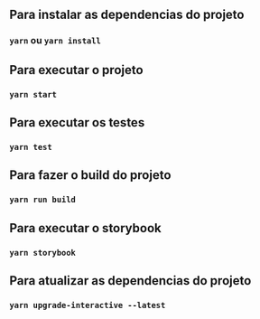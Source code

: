 ## Para instalar as dependencias do projeto
### `yarn` ou `yarn install`

## Para executar o projeto
### `yarn start`

## Para executar os testes
### `yarn test`

## Para fazer o build do projeto
### `yarn run build`

## Para executar o storybook
### `yarn storybook`

## Para atualizar as dependencias do projeto
### `yarn upgrade-interactive --latest`